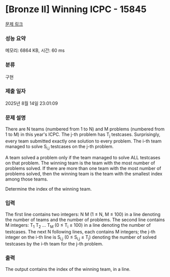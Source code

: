 # [Bronze II] Winning ICPC - 15845 

[문제 링크](https://www.acmicpc.net/problem/15845) 

### 성능 요약

메모리: 6864 KB, 시간: 60 ms

### 분류

구현

### 제출 일자

2025년 8월 14일 23:01:09

### 문제 설명

<p>There are N teams (numbered from 1 to N) and M problems (numbered from 1 to M) in this year's ICPC. The j-th problem has T<sub>j</sub> testcases. Surprisingly, every team submitted exactly one solution to every problem. The i-th team managed to solve S<sub>i,j</sub> testcases on the j-th problem.</p>

<p>A team solved a problem only if the team managed to solve ALL testcases on that problem. The winning team is the team with the most number of problems solved. If there are more than one team with the most number of problems solved, then the winning team is the team with the smallest index among those teams.</p>

<p>Determine the index of the winning team.</p>

### 입력 

 <p>The first line contains two integers: N M (1 ≤ N, M ≤ 100) in a line denoting the number of teams and the number of problems. The second line contains M integers: T<sub>1</sub> T<sub>2</sub> ... T<sub>M</sub> (0 ≤ T<sub>i</sub> ≤ 100) in a line denoting the number of testcases. The next N following lines, each contains M integers; the j-th integer on the i-th line is S<sub>i,j</sub> (0 ≤ S<sub>i,j</sub> ≤ T<sub>j</sub>) denoting the number of solved testcases by the i-th team for the j-th problem.</p>

### 출력 

 <p>The output contains the index of the winning team, in a line.</p>

